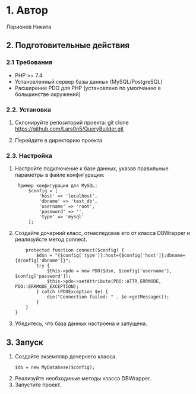 # 1. Автор
Ларионов Никита

## 2. Подготовительные действия

### 2.1 Требования
- PHP >= 7.4
- Установленный сервер базы данных (MySQL/PostgreSQL)
- Расширение PDO для PHP (установлено по умолчанию в большинстве окружений)


### 2.2. Установка

1. Склонируйте репозиторий проекта:
   git clone https://github.com/Lars0n5/QueryBuilder.git
   
2. Перейдите в директорию проекта

### 2.3. Настройка

1. Настройте подключение к базе данных, указав правильные параметры в файле конфигурации:

		Пример конфигурации для MySQL:
			$config = [
				'host' => 'localhost',
				'dbname' => 'test_db',
				'username' => 'root',
				'password' => '',
				'type' => 'mysql'
			];
2. Создайте дочерний класс, отнаследовав его от класса DBWrapper и реализуйсте метод connect.
	
	```class MyDatabase extends DBWrapper {
		protected function connect($config) {
			$dsn = "{$config['type']}:host={$config['host']};dbname={$config['dbname']}";
			try {
				$this->pdo = new PDO($dsn, $config['username'], $config['password']);
				$this->pdo->setAttribute(PDO::ATTR_ERRMODE, PDO::ERRMODE_EXCEPTION);
			} catch (PDOException $e) {
				die("Connection failed: " . $e->getMessage());
			}
		}
	}
	
3. Убедитесь, что база данных настроена и запущена.

## 3. Запуск

1. Создайте экземпляр дочернего класса.
	```
	$db = new MyDatabase($config);
2. Реализуйте необходиные методы класса DBWrapper.
3. Запустите проект.
		
		
	
	
